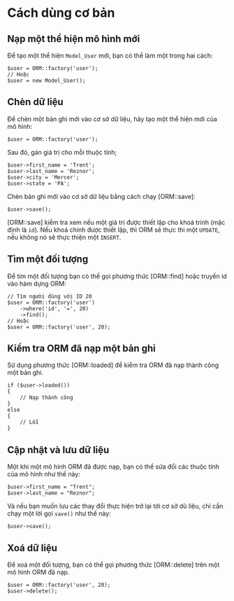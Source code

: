 # Cách dùng cơ bản

## Nạp một thể hiện mô hình mới

Để tạo một thể hiện `Model_User` mới, bạn có thể làm một trong hai cách:

	$user = ORM::factory('user');
	// Hoặc
	$user = new Model_User();

## Chèn dữ liệu

Để chèn một bản ghi mới vào cơ sở dữ liệu, hãy tạo một thể hiện mới của mô hình:

	$user = ORM::factory('user');

Sau đó, gán giá trị cho mỗi thuộc tính;

	$user->first_name = 'Trent';
	$user->last_name = 'Reznor';
	$user->city = 'Mercer';
	$user->state = 'PA';

Chèn bản ghi mới vào cơ sở dữ liệu bằng cách chạy [ORM::save]:

	$user->save();

[ORM::save] kiểm tra xem nếu một giá trị được thiết lập cho khoá trính (mặc định là `id`).
Nếu khoá chính được thiết lập, thì ORM sẽ thực thi một `UPDATE`, nếu không nó sẽ thực thiện một `INSERT`.


## Tìm một đối tượng

Để tim một đối tượng bạn có thể gọi phương thức [ORM::find] hoặc truyền id vào hàm dựng ORM:

	// Tìm người dùng với ID 20
	$user = ORM::factory('user')
		->where('id', '=', 20)
		->find();
	// Hoặc
	$user = ORM::factory('user', 20);

## Kiểm tra ORM đã nạp một bản ghi

Sử dụng phương thức [ORM::loaded] để kiểm tra ORM đã nạp thành công một bản ghi.

	if ($user->loaded())
	{
		// Nạp thành công
	}
	else
	{
		// Lỗi
	}

## Cập nhật và lưu dữ liệu

Một khi một mô hình ORM đã được nạp, bạn có thể sửa đổi các thuộc tính của mô hình như thế này:

	$user->first_name = "Trent";
	$user->last_name = "Reznor";

Và nếu bạn muốn lưu các thay đổi thực hiện trở lại tới cơ sở dũ liệu, chỉ cần chạy một lời gọi `save()` như thế này:

	$user->save();



## Xoá dữ liệu


Để xoá một đối tượng, bạn có thể gọi phương thức [ORM::delete] trên một mô hình ORM đã nạp.

	$user = ORM::factory('user', 20);
	$user->delete();

